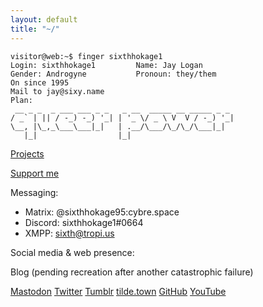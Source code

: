 ```yaml
---
layout: default
title: "~/"
---
```


```
visitor@web:~$ finger sixthhokage1
Login: sixthhokage1   		Name: Jay Logan
Gender: Androgyne       	Pronoun: they/them
On since 1995
Mail to jay@sixy.name
Plan:
 __ _ _  _ ___ ___ _ _   _ __  _____ __ _____ _ _
/ _` | || / -_) -_) '_| | '_ \/ _ \ V  V / -_) '_|
\__, |\_,_\___\___|_|   | .__/\___/\_/\_/\___|_|
   |_|                  |_|

```


[Projects](/projects.html)

[Support me](/support.html)

Messaging:
* Matrix: @sixthhokage95:cybre.space
* Discord: sixthhokage1#0664
* XMPP: sixth@tropi.us

Social media & web presence:
<!-- <a rel="me" href="https://blog.sixy.name">Blog</a> -->Blog (pending recreation after another catastrophic failure)
<a rel="me" href="https://jubi.life/@sixthhokage95">Mastodon</a>
[Twitter](https://twitter.com/Sixthhokage95)
[Tumblr](https://sixthhokage1.tumblr.com)
[tilde.town](http://tilde.town/~sixthhokage1)
[GitHub](https://github.com/Sixthhokage1)
[YouTube](https://www.youtube.com/user/Sixthhokage95)
